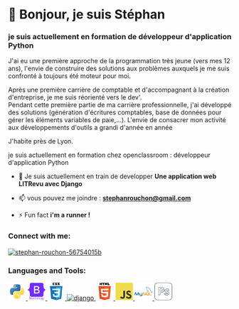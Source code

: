 <h1> 👋 Bonjour, je suis Stéphan</h1>
<h3> je suis actuellement en formation de développeur d'application Python</h3>

<p> J'ai eu une première approche de la programmation très jeune (vers mes 12 ans), l'envie de construire des solutions aux problèmes auxquels je me suis confronté à toujours été moteur pour moi.
<p> Après une première carrière de comptable et d'accompagnant à la création d'entreprise, je me suis réorienté vers le dev'. <br> Pendant cette première partie de ma carrière professionnelle, 
  j'ai développé des solutions (génération d'écritures comptables, base de données pour gérer les éléments variables de paie,...). L'envie de consacrer mon activité aux développements d'outils a grandi d'année en année</p>
<p> J'habite près de Lyon. </p>
<p> je suis actuellement en formation chez openclassroom : développeur d'application Python</p>  

- 🔭 Je suis actuellement en train de developper **Une application web LITRevu avec Django**

- 📫 vous pouvez me joindre : **stephanrouchon@gmail.com**

- ⚡ Fun fact **i'm a runner !**

<h3 align="left">Connect with me:</h3>
<p align="left">
<a href="https://linkedin.com/in/stephan-rouchon-56754015b" target="blank"><img align="center" src="https://raw.githubusercontent.com/rahuldkjain/github-profile-readme-generator/master/src/images/icons/Social/linked-in-alt.svg" alt="stephan-rouchon-56754015b" height="30" width="40" /></a>
</p>

<h3 align="left">Languages and Tools:</h3>
<p align="left"> </a> <a href="https://www.python.org" target="_blank" rel="noreferrer"> <img src="https://raw.githubusercontent.com/devicons/devicon/master/icons/python/python-original.svg" alt="python" width="40" height="40"/> </a<a href="https://getbootstrap.com" target="_blank" rel="noreferrer"> <img src="https://raw.githubusercontent.com/devicons/devicon/master/icons/bootstrap/bootstrap-plain-wordmark.svg" alt="bootstrap" width="40" height="40"/> </a> <a href="https://www.w3schools.com/css/" target="_blank" rel="noreferrer"> <img src="https://raw.githubusercontent.com/devicons/devicon/master/icons/css3/css3-original-wordmark.svg" alt="css3" width="40" height="40"/> </a> <a href="https://www.djangoproject.com/" target="_blank" rel="noreferrer"> <img src="https://cdn.worldvectorlogo.com/logos/django.svg" alt="django" width="40" height="40"/> </a> <a href="https://www.w3.org/html/" target="_blank" rel="noreferrer"> <img src="https://raw.githubusercontent.com/devicons/devicon/master/icons/html5/html5-original-wordmark.svg" alt="html5" width="40" height="40"/> </a> </a> <a href="https://developer.mozilla.org/en-US/docs/Web/JavaScript" target="_blank" rel="noreferrer"> <img src="https://raw.githubusercontent.com/devicons/devicon/master/icons/javascript/javascript-original.svg" alt="javascript" width="40" height="40"/> </a> <a href="https://www.mysql.com/" target="_blank" rel="noreferrer"> <img src="https://raw.githubusercontent.com/devicons/devicon/master/icons/mysql/mysql-original-wordmark.svg" alt="mysql" width="40" height="40"/> </a> <a href="https://www.photoshop.com/en" target="_blank" rel="noreferrer"> <img src="https://raw.githubusercontent.com/devicons/devicon/master/icons/photoshop/photoshop-line.svg" alt="photoshop" width="40" height="40"/></p>
